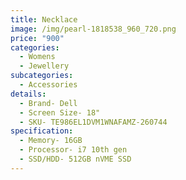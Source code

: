 ```yaml
---
title: Necklace
image: /img/pearl-1818538_960_720.png
price: "900"
categories:
  - Womens
  - Jewellery
subcategories:
  - Accessories
details:
  - Brand- Dell
  - Screen Size- 18"
  - SKU- TE986EL1DVM1WNAFAMZ-260744
specification:
  - Memory- 16GB
  - Processor- i7 10th gen
  - SSD/HDD- 512GB nVME SSD
---
```


